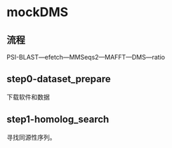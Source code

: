 # mockDMS

## 流程
PSI-BLAST—efetch—MMSeqs2—MAFFT—DMS—ratio

## step0-dataset_prepare

下载软件和数据

## step1-homolog_search

寻找同源性序列。
